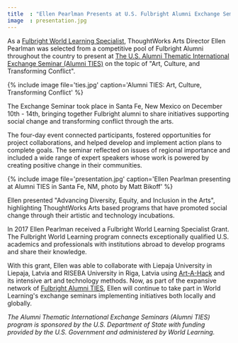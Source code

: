 ```yaml
---
title  : "Ellen Pearlman Presents at U.S. Fulbright Alumni Exchange Seminar"
image  : presentation.jpg
---
```

As a [Fulbright World Learning Specialist](https://fulbrightspecialist.worldlearning.org/the-fulbright-specialist-program/), ThoughtWorks Arts Director Ellen Pearlman was selected from a competitive pool of Fulbright Alumni throughout the country to present at [The U.S. Alumni Thematic International Exchange Seminar (Alumni TIES)](https://alumni.state.gov/alumni-news/alumni-thematic-international-exchange-seminars-alumni-ties) on the topic of "Art, Culture, and Transforming Conflict".

{% include image file='ties.jpg'
   caption='Alumni TIES: Art, Culture, Transforming Conflict' %}

The Exchange Seminar took place in Santa Fe, New Mexico on December 10th - 14th, bringing together Fulbright alumni to share initiatives supporting social change and transforming conflict through the arts.

<!--excerpt-ends-->

The four-day event connected participants, fostered opportunities for project collaborations, and helped develop and implement action plans to complete goals. The seminar reflected on issues of regional importance and included a wide range of expert speakers whose work is powered by creating positive change in their communities. 

{% include image file='presentation.jpg'
   caption='Ellen Pearlman presenting at Alumni TIES in Santa Fe, NM, photo by Matt Bikoff' %}

Ellen presented "Advancing Diversity, Equity, and Inclusion in the Arts", highlighting ThoughtWorks Arts based programs that have promoted social change through their artistic and technology incubations.

In 2017 Ellen Pearlman received a Fulbright World Learning Specialist Grant. The Fulbright World Learning program connects exceptionally qualified U.S. academics and professionals with institutions abroad to develop programs and share their knowledge.

With this grant, Ellen was able to collaborate with Liepaja University in Liepaja, Latvia and RISEBA University in Riga, Latvia using [Art-A-Hack](https://artahack.io/) and its intensive art and technology methods. Now, as part of the expansive network of [Fulbright Alumni TIES](https://alumni.state.gov/alumni-news/alumni-thematic-international-exchange-seminars-alumni-ties), Ellen will continue to take part in World Learning's exchange seminars implementing initiatives both locally and globally.

*The Alumni Thematic International Exchange Seminars (Alumni TIES) program is sponsored by the U.S. Department of State with funding provided by the U.S. Government and administered by World Learning.*